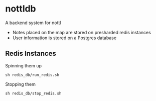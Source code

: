 # nottldb

A backend system for nottl

- Notes placed on the map are stored on presharded redis instances
- User information is stored on a Postgres database


## Redis Instances

Spinning them up
~~~
sh redis_db/run_redis.sh
~~~
Stopping them
~~~
sh redis_db/stop_redis.sh
~~~
